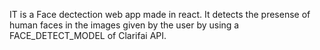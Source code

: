 IT is a Face dectection web app made in react. It detects the presense of human faces in the images given by the user by using a FACE_DETECT_MODEL of Clarifai API.

